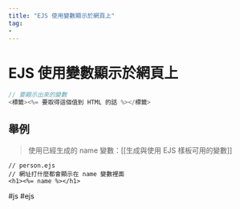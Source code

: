 ```yaml
---
title: "EJS 使用變數顯示於網頁上"
tag: 
- 
---
```

# EJS 使用變數顯示於網頁上
```js
// 要顯示出來的變數
<標籤><%= 要取得這個值到 HTML 的話 %></標籤>
```

## 舉例
>使用已經生成的 name 變數：[[生成與使用 EJS 樣板可用的變數]]
```ejs
// person.ejs
// 網址打什麼都會顯示在 name 變數裡面
<h1><%= name %></h1>
```

#js #ejs